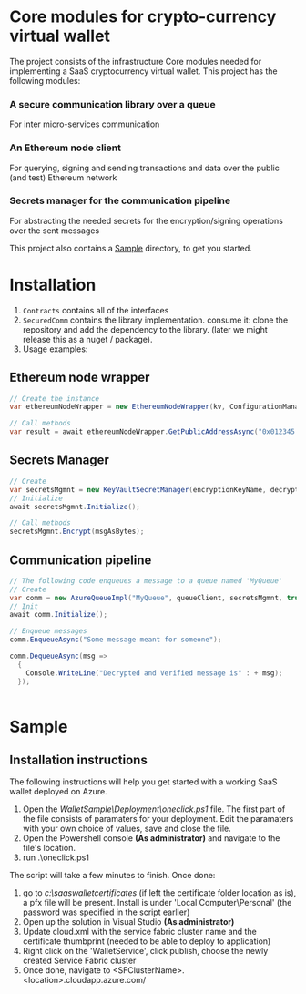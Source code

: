 # Core modules for crypto-currency virtual wallet
The project consists of the infrastructure Core modules needed for implementing a SaaS cryptocurrency virtual wallet. This project has the following modules:
### A secure communication library over a queue
For inter micro-services communication
### An Ethereum node client
For querying, signing and sending transactions and data over the public (and test) Ethereum network
### Secrets manager for the communication pipeline
For abstracting the needed secrets for the encryption/signing operations over the sent messages

This project also contains a [Sample](Sample) directory, to get you started.  

# Installation
1. `Contracts` contains all of the interfaces
2. `SecuredComm` contains the library implementation. consume it: clone the repository and add the dependency to the library.
(later we might release this as a nuget / package).
3. Usage examples:

## Ethereum node wrapper
```c#
// Create the instance
var ethereumNodeWrapper = new EthereumNodeWrapper(kv, ConfigurationManager.AppSettings["EthereumNodeUrl"]);

// Call methods
var result = await ethereumNodeWrapper.GetPublicAddressAsync("0x012345...");   
```

## Secrets Manager
```c#
// Create
var secretsMgmnt = new KeyVaultSecretManager(encryptionKeyName, decryptionKeyName, signKeyName, verifyKeyName, publicKv, privateKv);
// Initialize
await secretsMgmnt.Initialize();

// Call methods
secretsMgmnt.Encrypt(msgAsBytes);  
```
## Communication pipeline
```c#
// The following code enqueues a message to a queue named 'MyQueue'
// Create
var comm = new AzureQueueImpl("MyQueue", queueClient, secretsMgmnt, true);
// Init
await comm.Initialize();

// Enqueue messages
comm.EnqueueAsync("Some message meant for someone");

comm.DequeueAsync(msg =>
  {
    Console.WriteLine("Decrypted and Verified message is" : + msg);
  });
  
```

# Sample
## Installation instructions

The following instructions will help you get started with a working SaaS wallet deployed on Azure.
1) Open the *WalletSample\Deployment\oneclick.ps1* file. The first part of the file consists of paramaters for your deployment.
Edit the paramaters with your own choice of values, save and close the file.
2) Open the Powershell console **(As administrator)** and navigate to the file's location.
3) run .\oneclick.ps1

The script will take a few minutes to finish.
Once done:
1) go to *c:\saaswalletcertificates* (if left the certificate folder location as is), a pfx file will be present.
Install is under 'Local Computer\Personal' (the password was specified in the script earlier)
2) Open up the solution in Visual Studio **(As administrator)**
3) Update cloud.xml with the service fabric cluster name and the certificate thumbprint (needed to be able to deploy to application)
4) Right click on the 'WalletService', click publish, choose the newly created Service Fabric cluster
5) Once done, navigate to \<SFClusterName\>.\<location\>.cloudapp.azure.com/

